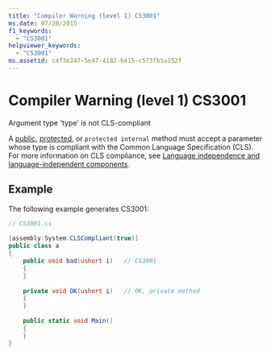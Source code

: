 ```yaml
---
title: "Compiler Warning (level 1) CS3001"
ms.date: 07/20/2015
f1_keywords: 
  - "CS3001"
helpviewer_keywords: 
  - "CS3001"
ms.assetid: c4f3e247-5e47-4182-b415-c573fb1a152f
---
```

# Compiler Warning (level 1) CS3001
Argument type 'type' is not CLS-compliant  
  
 A [public](../../csharp/language-reference/keywords/public.md), [protected](../../csharp/language-reference/keywords/protected.md), or `protected internal` method must accept a parameter whose type is compliant with the Common Language Specification (CLS). For more information on CLS compliance, see  [Language independence and language-independent components](~/docs/standard/language-independence.md).  
  
## Example  
 The following example generates CS3001:  
  
```csharp  
// CS3001.cs  
  
[assembly:System.CLSCompliant(true)]  
public class a  
{  
    public void bad(ushort i)   // CS3001  
    {  
    }  
  
    private void OK(ushort i)   // OK, private method  
    {  
    }  
  
    public static void Main()  
    {  
    }  
}  
```
